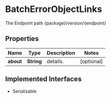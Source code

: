

# BatchErrorObjectLinks

The Endpoint path {package}/version/{endpoint}

## Properties

Name | Type | Description | Notes
------------ | ------------- | ------------- | -------------
**about** | **String** | details. |  [optional]


## Implemented Interfaces

* Serializable


